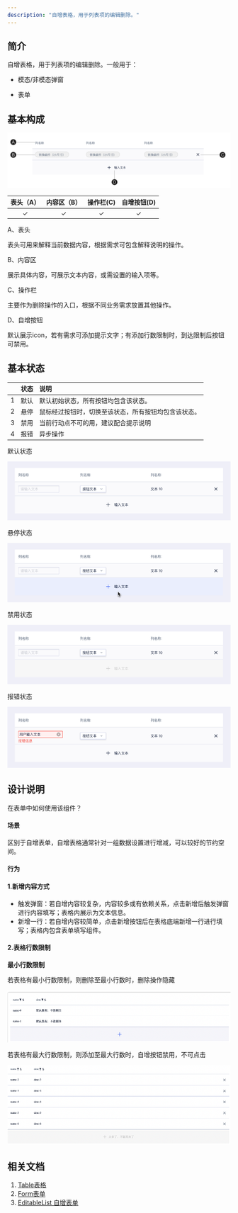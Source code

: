 ```yaml
---
description: "自增表格，用于列表项的编辑删除。"
---
```


<!--副标题具体写法见源代码模式-->



## 简介

自增表格，用于列表项的编辑删除。一般用于：

- 模态/非模态弹窗

- 表单

  

## 基本构成

![image-20220217114314789](../../../images/EditableTable/image-20220217114314789.png)

| 表头（A） | 内容区（B） | 操作栏(C) | 自增按钮(D) |
| :-------: | :---------: | :-------: | :---------: |
|     ✓     |      ✓      |     ✓     |      ✓      |

A、表头

表头可用来解释当前数据内容，根据需求可包含解释说明的操作。

B、内容区

展示具体内容，可展示文本内容，或需设置的输入项等。

C、操作栏

主要作为删除操作的入口，根据不同业务需求放置其他操作。

D、自增按钮

默认展示icon，若有需求可添加提示文字；有添加行数限制时，到达限制后按钮可禁用。



## 基本状态

|      | 状态 | 说明                                                 |
| ---- | :--- | :--------------------------------------------------- |
| 1    | 默认 | 默认初始状态，所有按钮均包含该状态。                 |
| 2    | 悬停 | 鼠标经过按钮时，切换至该状态，所有按钮均包含该状态。 |
| 3    | 禁用 | 当前行动点不可的用，建议配合提示说明                 |
| 4    | 报错 | 异步操作                                             |

默认状态

![normal](../../../images/EditableTable/normal.png)

悬停状态

![hover](../../../images/EditableTable/hover.png)

禁用状态

![disable](../../../images/EditableTable/disable.png)

报错状态

![false](../../../images/EditableTable/false.png)

## 设计说明


在表单中如何使用该组件？

#### 场景

区别于自增表单，自增表格通常针对一组数据设置进行增减，可以较好的节约空间。

#### 行为

#### 1.新增内容方式

- 触发弹窗：若自增内容较复杂，内容较多或有依赖关系，点击新增后触发弹窗进行内容填写；表格内展示为文本信息。
- 新增一行：若自增内容较简单，点击新增按钮后在表格底端新增一行进行填写；表格内包含表单填写组件。

#### 2.表格行数限制

**最小行数限制**

若表格有最小行数限制，则删除至最小行数时，删除操作隐藏

![image-20220217172442011](../../../images/EditableTable/image-20220217172442011.png)

若表格有最大行数限制，则添加至最大行数时，自增按钮禁用，不可点击

![image-20220217172540280](../../../images/EditableTable/image-20220217172540280.png)



## 相关文档

1. [Table表格](https://udesign.ucloud.cn/component/Table/)
2. [Form表单](https://udesign.ucloud.cn/component/Form/)
3. [EditableList 自增表单](https://udesign.ucloud.cn/component/EditableList/)

